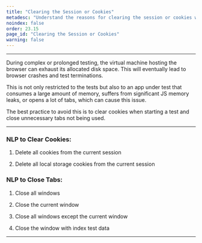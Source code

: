 ```yaml
---
title: "Clearing the Session or Cookies"
metadesc: "Understand the reasons for clearing the session or cookies when starting a test | These NLPs help you clear session ot cookies in tests in Testsigma application"
noindex: false
order: 23.15
page_id: "Clearing the Session or Cookies"
warning: false
---
```


---

During complex or prolonged testing, the virtual machine hosting the browser can exhaust its allocated disk space. This will eventually lead to browser crashes and test terminations. 

This is not only restricted to the tests but also to an app under test that consumes a large amount of memory, suffers from significant JS memory leaks, or opens a lot of tabs, which can cause this issue.


The best practice to avoid this is to clear cookies when starting a test and close unnecessary tabs not being used. 


---

### **NLP to Clear Cookies:**

1. Delete all cookies from the current session

2. Delete all local storage cookies from the current session


### **NLP to Close Tabs:**

1. Close all windows

2. Close the current window

3. Close all windows except the current window

4. Close the window with index test data


---